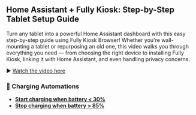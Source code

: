 ## Home Assistant + Fully Kiosk: Step-by-Step Tablet Setup Guide

Turn any tablet into a powerful Home Assistant dashboard with this easy step-by-step guide using Fully Kiosk Browser! Whether you're wall-mounting a tablet or repurposing an old one, this video walks you through everything you need — from choosing the right device to installing Fully Kiosk, linking it with Home Assistant, and even handling privacy concerns.  

▶️ [Watch the video here](https://youtu.be/6-nqg5SOOrk)  

### 🔋 Charging Automations

- **[Start charging when battery < 30%](https://github.com/LazyTechGeek/HomeAssistant-FullyKiosk/blob/main/start_tablet_charging_below_30.yaml)**
- **[Stop charging when battery > 85%](https://github.com/LazyTechGeek/HomeAssistant-FullyKiosk/blob/main/stop_tablet_charging_above_85.yaml)**
